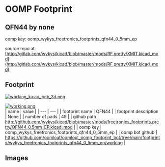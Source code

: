 # OOMP Footprint  
## QFN44  by none  
  
oomp key: oomp_wykys_freetronics_footprints_qfn44_0_5mm_ep  
  
source repo at: [http://gitlab.com/wykys/kicad/blob/master/mods/RF.pretty/XMIT.kicad_mod](http://gitlab.com/wykys/kicad/blob/master/mods/RF.pretty/XMIT.kicad_mod)  
## Footprint  
  
[![working_kicad_pcb_3d.png](working_kicad_pcb_3d_600.png)](working_kicad_pcb_3d.png)  
  
[![working.png](working_600.png)](working.png)  
| name | value | 
| --- | --- | 
| footprint name | QFN44 | 
| footprint description | None | 
| number of pads | 49 | 
| github path | http://github.com/wykys/kicad/blob/master/mods/freetronics_footprints.pretty/QFN44_0.5mm_EP.kicad_mod | 
| oomp key | oomp_wykys_freetronics_footprints_qfn44_0_5mm_ep | 
| oomp bot github | https://github.com/oomlout/oomlout_oomp_footprint_bot/tree/main/footprints/wykys_freetronics_footprints_qfn44_0_5mm_ep/working | 
## Images  
